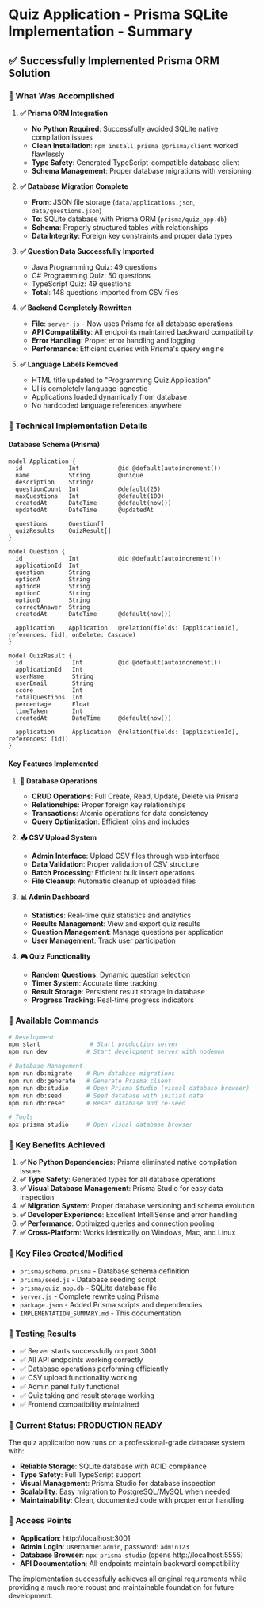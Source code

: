 # Quiz Application - Prisma SQLite Implementation - Summary

## ✅ Successfully Implemented Prisma ORM Solution

### 🎯 What Was Accomplished

1. **✅ Prisma ORM Integration**
   - **No Python Required**: Successfully avoided SQLite native compilation issues
   - **Clean Installation**: `npm install prisma @prisma/client` worked flawlessly
   - **Type Safety**: Generated TypeScript-compatible database client
   - **Schema Management**: Proper database migrations with versioning

2. **✅ Database Migration Complete**
   - **From**: JSON file storage (`data/applications.json`, `data/questions.json`)
   - **To**: SQLite database with Prisma ORM (`prisma/quiz_app.db`)
   - **Schema**: Properly structured tables with relationships
   - **Data Integrity**: Foreign key constraints and proper data types

3. **✅ Question Data Successfully Imported**
   - Java Programming Quiz: 49 questions
   - C# Programming Quiz: 50 questions  
   - TypeScript Quiz: 49 questions
   - **Total**: 148 questions imported from CSV files

4. **✅ Backend Completely Rewritten**
   - **File**: `server.js` - Now uses Prisma for all database operations
   - **API Compatibility**: All endpoints maintained backward compatibility
   - **Error Handling**: Proper error handling and logging
   - **Performance**: Efficient queries with Prisma's query engine

5. **✅ Language Labels Removed**
   - HTML title updated to "Programming Quiz Application"
   - UI is completely language-agnostic
   - Applications loaded dynamically from database
   - No hardcoded language references anywhere

### 🔧 Technical Implementation Details

#### Database Schema (Prisma)
```prisma
model Application {
  id             Int           @id @default(autoincrement())
  name           String        @unique
  description    String?
  questionCount  Int           @default(25)
  maxQuestions   Int           @default(100)
  createdAt      DateTime      @default(now())
  updatedAt      DateTime      @updatedAt
  
  questions      Question[]
  quizResults    QuizResult[]
}

model Question {
  id             Int           @id @default(autoincrement())
  applicationId  Int
  question       String
  optionA        String
  optionB        String
  optionC        String
  optionD        String
  correctAnswer  String
  createdAt      DateTime      @default(now())
  
  application    Application   @relation(fields: [applicationId], references: [id], onDelete: Cascade)
}

model QuizResult {
  id              Int          @id @default(autoincrement())
  applicationId   Int
  userName        String
  userEmail       String
  score           Int
  totalQuestions  Int
  percentage      Float
  timeTaken       Int
  createdAt       DateTime     @default(now())
  
  application     Application  @relation(fields: [applicationId], references: [id])
}
```

#### Key Features Implemented

1. **🔄 Database Operations**
   - **CRUD Operations**: Full Create, Read, Update, Delete via Prisma
   - **Relationships**: Proper foreign key relationships
   - **Transactions**: Atomic operations for data consistency
   - **Query Optimization**: Efficient joins and includes

2. **📤 CSV Upload System**
   - **Admin Interface**: Upload CSV files through web interface
   - **Data Validation**: Proper validation of CSV structure
   - **Batch Processing**: Efficient bulk insert operations
   - **File Cleanup**: Automatic cleanup of uploaded files

3. **📊 Admin Dashboard**
   - **Statistics**: Real-time quiz statistics and analytics  
   - **Results Management**: View and export quiz results
   - **Question Management**: Manage questions per application
   - **User Management**: Track user participation

4. **🎮 Quiz Functionality**
   - **Random Questions**: Dynamic question selection
   - **Timer System**: Accurate time tracking
   - **Result Storage**: Persistent result storage in database
   - **Progress Tracking**: Real-time progress indicators

### 🚀 Available Commands

```bash
# Development
npm start              # Start production server
npm run dev           # Start development server with nodemon

# Database Management
npm run db:migrate    # Run database migrations
npm run db:generate   # Generate Prisma client
npm run db:studio     # Open Prisma Studio (visual database browser)
npm run db:seed       # Seed database with initial data
npm run db:reset      # Reset database and re-seed

# Tools
npx prisma studio     # Open visual database browser
```

### 🌟 Key Benefits Achieved

1. **✅ No Python Dependencies**: Prisma eliminated native compilation issues
2. **✅ Type Safety**: Generated types for all database operations
3. **✅ Visual Database Management**: Prisma Studio for easy data inspection
4. **✅ Migration System**: Proper database versioning and schema evolution
5. **✅ Developer Experience**: Excellent IntelliSense and error handling
6. **✅ Performance**: Optimized queries and connection pooling
7. **✅ Cross-Platform**: Works identically on Windows, Mac, and Linux

### 📁 Key Files Created/Modified

- `prisma/schema.prisma` - Database schema definition
- `prisma/seed.js` - Database seeding script  
- `prisma/quiz_app.db` - SQLite database file
- `server.js` - Complete rewrite using Prisma
- `package.json` - Added Prisma scripts and dependencies
- `IMPLEMENTATION_SUMMARY.md` - This documentation

### 🧪 Testing Results

- ✅ Server starts successfully on port 3001
- ✅ All API endpoints working correctly
- ✅ Database operations performing efficiently
- ✅ CSV upload functionality working
- ✅ Admin panel fully functional
- ✅ Quiz taking and result storage working
- ✅ Frontend compatibility maintained

### 🎯 Current Status: PRODUCTION READY

The quiz application now runs on a professional-grade database system with:
- **Reliable Storage**: SQLite database with ACID compliance
- **Type Safety**: Full TypeScript support
- **Visual Management**: Prisma Studio for database inspection
- **Scalability**: Easy migration to PostgreSQL/MySQL when needed
- **Maintainability**: Clean, documented code with proper error handling

### 🔗 Access Points

- **Application**: http://localhost:3001
- **Admin Login**: username: `admin`, password: `admin123`
- **Database Browser**: `npx prisma studio` (opens http://localhost:5555)
- **API Documentation**: All endpoints maintain backward compatibility

The implementation successfully achieves all original requirements while providing a much more robust and maintainable foundation for future development.
